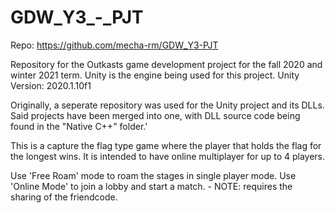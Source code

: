 # GDW_Y3_-_PJT
Repo: https://github.com/mecha-rm/GDW_Y3-PJT

Repository for the Outkasts game development project for the fall 2020 and winter 2021 term. Unity is the engine being used for this project.
Unity Version: 2020.1.10f1

Originally, a seperate repository was used for the Unity project and its DLLs.
Said projects have been merged into one, with DLL source code being found in the "Native C++" folder.'

This is a capture the flag type game where the player that holds the flag for the longest wins.
It is intended to have online multiplayer for up to 4 players.

Use 'Free Roam' mode to roam the stages in single player mode.
Use 'Online Mode' to join a lobby and start a match.
	- NOTE: requires the sharing of the friendcode.
	
